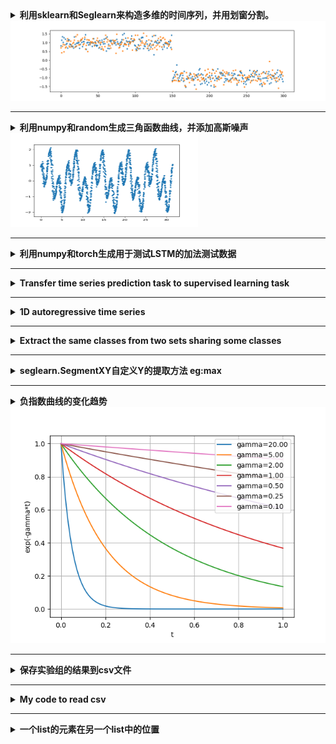 <details>
    <summary><strong>利用sklearn和Seglearn来构造多维的时间序列，并用划窗分割。</strong></summary>
    
```python
from sklearn.datasets import make_blobs
from sklearn.preprocessing import StandardScaler
import matplotlib.pyplot as plt
from seglearn.transform import SegmentX, SegmentXY
def demoDataset():
    X, y = make_blobs(n_features=2, n_samples=300, centers=2, shuffle=False,
                      random_state=1)
    scaler = StandardScaler()
    ts = scaler.fit_transform(X)
    width = 1
    ts = [ts]
    segment = SegmentXY(width=width, overlap=0.5)#, y_func='middle'
    X, y, _ = segment.fit_transform(ts, [y])#,[y.reshape([-1,1])]
    X = X.reshape(X.shape[0],-1)
    return X, y
X, y = demoDataset() # shape of X is [num_samples, n_features*width]

plt.plot(X,'.')
plt.show()    
```
</details>

<div align=center><img src ="https://github.com/zhaojiachen1994/Frequently-used-code-blocks/blob/master/Figures/seglearn.png"/></div>

------------------------------------------------------------------------------------------------------------------------

<details>
    <summary><strong>利用numpy和random生成三角函数曲线，并添加高斯噪声</strong></summary>
    
```python
# 在0-2*pi的区间上生成100个点作为输入数据
length = 2000
X = np.linspace(0,10*np.pi,length,endpoint=True)
Y = np.sin(X) + np.cos(3*X)
mu = 0
sigma = 0.1
noise = np.random.normal(mu, sigma, 2000)
X = X+noise
Y = Y+noise
```
</details>

<div align=left><img src ="https://github.com/zhaojiachen1994/Frequently-used-code-blocks/blob/master/Figures/sin.png" width="300" height="150"/></div>

------------------------------------------------------------------------------------------------------------------------

<details>
    <summary><strong>利用numpy和torch生成用于测试LSTM的加法测试数据</strong></summary>

```python
import torch
import numpy as np
import argparse
from time import time


parser = argparse.ArgumentParser(description='PyTorch IndRNN Addition test')
parser.add_argument('--time-steps', type=int, default=4,
                    help='length of addition problem (default: 100)')
parser.add_argument('--batch-size', type=int, default=3,
                    help='input batch size for training (default: 50)')

args = parser.parse_args()

def get_batch():
    """Generate the adding problem dataset"""
    # Build the first sequence
    add_values = torch.rand(
        args.time_steps, args.batch_size, requires_grad=False
    )

    # Build the second sequence with one 1 in each half and 0s otherwise
    add_indices = torch.zeros_like(add_values)
    half = int(args.time_steps / 2)
    for i in range(args.batch_size):
        first_half = np.random.randint(half)
        second_half = np.random.randint(half, args.time_steps)
        add_indices[first_half, i] = 1
        add_indices[second_half, i] = 1

    # Zip the values and indices in a third dimension:
    # inputs has the shape (time_steps, batch_size, 2)
    inputs = torch.stack((add_values, add_indices), dim=-1)
    targets = torch.mul(add_values, add_indices).sum(dim=0)
    return inputs, targets
if __name__ == "__main__":
    inputs, targets = get_batch()
    print('Input:')
    print(inputs)
    print('Targets:')
    print(targets)
```

生成的数据如下：
```
Input:
tensor([[[0.9717, 0.0000],
         [0.2204, 1.0000],
         [0.6764, 1.0000]],

        [[0.1681, 1.0000],
         [0.1470, 0.0000],
         [0.8341, 0.0000]],

        [[0.3317, 1.0000],
         [0.8175, 1.0000],
         [0.1524, 0.0000]],

        [[0.6449, 0.0000],
         [0.3645, 0.0000],
         [0.5261, 1.0000]]])
Targets:
tensor([0.4998, 1.0379, 1.2025])

```
Inputs with shape (time_steps, batch_size, num_dim=2), The first column is the add values that prepares to be added; The second column is the add indices that indicate which value to be added.
Targets with shape (batch_size), The sum of add values.
</details>

------------------------------------------------------------------------------------------------------------------------

<details>
    <summary><strong>Transfer time series prediction task to supervised learning task</strong></summary>

```python
def series_to_supervised(data, n_in=1, n_out=1, interval=1, dropnan=True):
    '''
    :param data: time series data with shape of [sequence_length, num_features]
    :param n_in: length of past time series
    :param n_out: length of predict time series
    :param interval: interval between two samples, 1 or n_in
    :param dropnan:
    :return:
    '''
    n_vars = 1 if type(data) is list else data.shape[1]
    dff = pd.DataFrame(data)
    cols, names = list(), list()
    # input sequence (t-n, ... t-1)
    for i in range(n_in, 0, -1):
        cols.append(dff.shift(i))
        names += [('var%d(t-%d)' % (j+1, i)) for j in range(n_vars)]
    # forecast sequence (t, t+1, ... t+n)
    for i in range(0, n_out):
        cols.append(dff.shift(-i))
        if i == 0:
            names += [('var%d(t)' % (j+1)) for j in range(n_vars)]
        else:
            names += [('var%d(t+%d)' % (j+1, i)) for j in range(n_vars)]
    # put it all together
    agg = pd.concat(cols, axis=1)
    agg.columns = names
    # drop rows with NaN valuesprint(agg)
    if dropnan:
        agg.dropna(inplace=True)
    agg = agg[agg.index%interval==0]

    values = agg.values
    X, y = values[:, :-n_vars*n_out], values[:, -n_vars*n_out:]
    X = X.reshape(-1, n_out, n_vars)
    y = y.reshape(-1, n_out, n_vars)
    return agg, (X, y)
def check_series_to_supervised():
    setup_seed(1)
    # data = np.random.rand(100,2)
    data = np.linspace(1,200,200).reshape([100,2])
    print(data[:10, :])
    agg, (X, y) = series_to_supervised(data, n_in=5, n_out=5, interval=1, dropnan=True)
    print(X[0:2, :, :])
    print(y[0:2, :, :])
```
</details>

------------------------------------------------------------------------------------------------------------------------

<details>
    <summary><strong> 1D autoregressive time series </strong></summary>

    - Basic time series is generated by a 1D autoregressive model
<a href="https://www.codecogs.com/eqnedit.php?latex=y(t)&space;=&space;0.6y(t-1)-0.5y(t-2)&plus;\epsilon_t" target="_blank"><img src="https://latex.codecogs.com/gif.latex?y(t)&space;=&space;0.6y(t-1)-0.5y(t-2)&plus;\epsilon_t" title="y(t) = 0.6y(t-1)-0.5y(t-2)+\epsilon_t" /></a>, where <a href="https://www.codecogs.com/eqnedit.php?latex=\epsilon_t" target="_blank"><img src="https://latex.codecogs.com/gif.latex?\epsilon_t" title="\epsilon_t" /></a> isa Gaussian noise.

**Change points**

a change point is inserted at every **length_ts/num_seg + <a href="https://www.codecogs.com/eqnedit.php?latex=\tau" target="_blank"><img src="https://latex.codecogs.com/gif.latex?\tau" title="\tau" /></a>** time steps with jumping-mean or scaling-variance, where <a href="https://www.codecogs.com/eqnedit.php?latex=\tau" target="_blank"><img src="https://latex.codecogs.com/gif.latex?\tau" title="\tau" /></a> is noise for change point location.

**Jumping-mean:** 

<center><a href="https://www.codecogs.com/eqnedit.php?latex=\mu_t=&space;\left\{\begin{matrix}&space;0&space;&&space;n=1&space;\\&space;n/5&space;&&space;n>1&space;\end{matrix}\right." target="_blank"><img src="https://latex.codecogs.com/gif.latex?\mu_t=&space;\left\{\begin{matrix}&space;0&space;&&space;n=1&space;\\&space;n/5&space;&&space;n>1&space;\end{matrix}\right." title="\mu_t= \left\{\begin{matrix} 0 & n=1 \\ n/5 & n>1 \end{matrix}\right." /></a></center>

**Scaling-variance:**

<a href="https://www.codecogs.com/eqnedit.php?latex=\sigma_n=\left\{\begin{matrix}&space;\alpha&space;&&space;n=0,2,...&space;\\&space;ln(e&plus;2n)&space;&&space;n=1,3...&space;\end{matrix}\right." target="_blank"><img src="https://latex.codecogs.com/gif.latex?\sigma_n=\left\{\begin{matrix}&space;\alpha&space;&&space;n=0,2,...&space;\\&space;ln(e&plus;2n)&space;&&space;n=1,3...&space;\end{matrix}\right." title="\sigma_n=\left\{\begin{matrix} \alpha & n=0,2,... \\ ln(e+2n) & n=1,3... \end{matrix}\right." /></a>

```python
def buildDataAR(shiftmean=True, shiftvar=True, verbose=True):
    '''
    :param shiftmean: flag for mean shift
    :param shiftvar: flag for variance shift
    :param verbose:
    :return:    ts: array, 1d time series with length of 5000(length_ts)
                bkps: array, change points including head and end
    '''

    # set parameters
    seed = 0    # random seed
    length_ts = 5000    # length of time series
    num_seg = 10    # number of segments
    alpha = 0.1     # radio of variance

    # generate the change points
    np.random.seed(seed)
    bkps = np.linspace(0,length_ts, num_seg+1, endpoint=True, dtype=int)    # including head and end
    bkps = bkps + (np.random.normal(loc=0,scale=10, size=num_seg+1).astype(int))
    bkps[0], bkps[-1] = 0, length_ts
    # set mean and variance
    mu_segs = np.zeros(num_seg)
    sigma_segs = np.ones(num_seg)*alpha
    if shiftmean==True:
        mu_segs = np.array([0 if i==0 else i/5 for i in range(num_seg)])
    if shiftvar==True:
        sigma_segs = np.array([alpha if i%2 == 0 else np.log(np.e + 2*i)*alpha for i in range(num_seg)])
    # generate the time series
    ts = np.zeros(length_ts)
    for i in range(num_seg):
        if verbose == True:
            print('Segment-{} [{:4d}, {:4d}] with Mean {:0.4f} Var {:0.4f}'.format(i+1, bkps[i], bkps[i+1], mu_segs[i], sigma_segs[i]))
        for j in range(bkps[i], bkps[i+1]):
            if j > 2:
                ts[j] = 0.6*ts[j-1] - 0.5*ts[j-2] + np.random.normal(mu_segs[i], sigma_segs[i],1)
    ts = np.array(ts)
    return ts, bkps

```
</details>

------------------------------------------------------------------------------------------------------------------------

<details> 
    <summary><strong>  Extract the same classes from two sets sharing some classes    </strong></summary>

```python
def extractsharedclass(X_src, y_src, X_tar, y_tar):
    '''
    description: extract the same classes from two sets sharing some classes.
    '''
    shareLabels = set(y_src.flatten()) & set(y_tar.flatten())
    print(shareLabels)
    for i, j in enumerate(shareLabels):
        if i == 0:
            ind_src, ind_tar = y_src == j, y_tar == j
        else:
            ind_src, ind_tar = (y_src == j) + ind_src, (y_tar == j) + ind_tar
    print(ind_src.shape)
    X_src, y_src = X_src[ind_src.flatten()], y_src[ind_src]
    X_tar, y_tar = X_tar[ind_tar.flatten()], y_tar[ind_tar]
    return (X_src, y_src, X_tar, y_tar)
    
# X_src = np.linspace(1,18,18).reshape([-1,2])
# X_tar = np.linspace(1,18,18).reshape([-1,2])
# y_src = np.array([1,1,1,3,3,3,5,5,5])
# y_tar = np.array([1,1,2,2,2,2,5,5,5])
# print(X_src)
# print(y_src)
```
</details>

------------------------------------------------------------------------------------------------------------------------

<details> 
    <summary><strong>  seglearn.SegmentXY自定义Y的提取方法 eg:max   </strong></summary>

```python
def foldts_XY(x, y, length_win, tensorlize=False):
    '''
    :param x: [length_ts, num_dim]
    :param length_win:
    :return: X with shape of [batch_size, length_win, num_dim]
             y with shape of [batch_size,]
    '''
    segment = SegmentXY(width=length_win, overlap=0, y_func=lambda x: np.max(x,axis=1))

    output = segment.fit_transform([x], [y])
    X = output[0]#.reshape([-1, length_win])
    y = output[1]

    if tensorlize==True:
        X = torch.from_numpy(X).float()
        y = torch.from_numpy(y.copy()).float()

    return X, y
```
</details>

------------------------------------------------------------------------------------------------------------------------

<details> 
    <summary><strong>  负指数曲线的变化趋势  </strong></summary>

```python
    t = np.linspace(0,1,100)
    fig, ax = plt.subplots()
    for gamma in [20,5,2,1,0.5,0.25,0.1]:
        ts = np.exp(-gamma*t)
        line, = ax.plot(t, ts, label='gamma={:.2f}'.format(gamma))
    ax.legend(loc='upper right')
    plt.grid(True)
    plt.xlabel('t')
    plt.ylabel('exp(-gamma*t)')
    plt.show()
```
</details>


<div align=center><img src ="https://github.com/zhaojiachen1994/Frequently-used-code-blocks/blob/master/Figures/expcurve.png"/></div>

------------------------------------------------------------------------------------------------------------------------

<details> 
    <summary><strong>   保存实验组的结果到csv文件   </strong></summary>

```python
  def addResulttoCSV(df, file):
    '''
    :df: the result dictionary or dataframe
    :file: the target file name to save the results
    '''
    df = pd.DataFrame(df)
    try:
        with open(file, 'a+') as f:# if no file, then create it
            try:
                pd.read_csv(file)   # if file is not empty, then append it without header
                df.to_csv(f, header=False,  index=False)
            except:
                df.to_csv(f, index=False)   # if file is empty, then add first line with header
    except:
        print('!!!Cannot open {}!!!'.format(file))
```
</details>

------------------------------------------------------------------------------------------------------------------------

<details>
<summary><strong>   My code to read csv </strong></summary>

 ```python
def my_pd_describe(df):
np.set_printoptions(precision=3, suppress=True)
print(f'column names:{list(df.columns)}')
Categorical_features = {}
Numeric_features = {}
for column_name in list(df.columns):
    if df[column_name].dtypes == object:
        Categorical_features[column_name] = {'Dtypes': df[column_name].dtypes,
                                             'NAN': df[column_name].isna().sum(),
                                             'Categories': df[column_name].unique(),
                                             'Number of Instances': ''.join([f'{a}:{np.sum(df[column_name]==a)} ({np.mean(df[column_name]==a):0.2f}) | ' for a in df[column_name].unique()]),
                                             }
        # Categorical_features[column_name]={'mean':df[column_name].mean(), 'std':df[column_name].std()}
    elif df[column_name].dtypes != object:
        Numeric_features[column_name]={'dtype':df[column_name].dtypes,
                                       'mean':df[column_name].mean(),
                                       'std': df[column_name].std(), 
                                       'max': df[column_name].max(),
                                       'min': df[column_name].min(),
                                       'Unique': len(df[column_name].unique()),
                                       'NAN': df[column_name].isna().sum()}

print(f'Numeric features:')
print(tabulate(pd.DataFrame(Numeric_features).T, headers='keys', tablefmt='psql', showindex="always"))
print('Categorical_features:')
print(tabulate(pd.DataFrame(Categorical_features).T, headers='keys', tablefmt='psql', showindex="always"))
 ```

</details>

-----------------------------------------------------------------------------------------------------------------------------------

<details>
<summary><strong> 一个list的元素在另一个list中的位置 </strong></summary>

 ```python
    def find_positions(list1, list2):
        positions = []
        for item in list1:
            if item in list2:
                positions.append(list2.index(item))
            else:
                positions.append(None)
        return positions


    # 示例使用
    list1 = [1, 2, 3, 4, 5]
    list2 = [5, 4, 3, 2, 1]
    result = find_positions(list1, list2)
    print(result)
 ```

</details>


